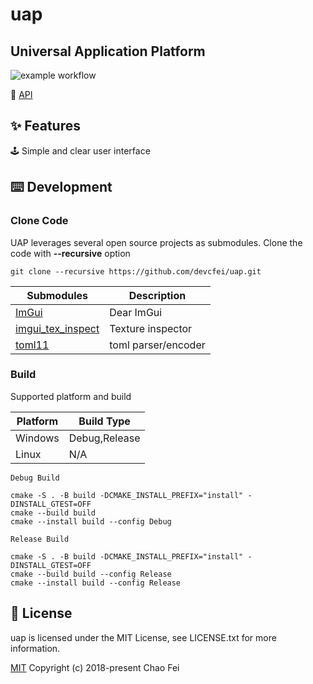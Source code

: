 # uap

## Universal Application Platform
![example workflow](https://github.com/devcfei/uap/actions/workflows/Windows.yml/badge.svg)


📖 [API](doc/api.md)

## ✨ Features
🕹 Simple and clear user interface



## ⌨️ Development


### Clone Code
UAP leverages several open source projects as submodules. Clone the code with **--recursive** option
```
git clone --recursive https://github.com/devcfei/uap.git
```

Submodules | Description
---|---
[ImGui](https://github.com/ocornut/imgui) | Dear ImGui                         
[imgui_tex_inspect](https://github.com/andyborrell/imgui_tex_inspect) | Texture inspector
[toml11](https://github.com/ToruNiina/toml11) | toml parser/encoder


### Build
Supported platform and build

Platform | Build Type
----|----
Windows| Debug,Release 
Linux| N/A


`Debug Build`
```
cmake -S . -B build -DCMAKE_INSTALL_PREFIX="install" -DINSTALL_GTEST=OFF
cmake --build build
cmake --install build --config Debug
```

`Release Build`
```
cmake -S . -B build -DCMAKE_INSTALL_PREFIX="install" -DINSTALL_GTEST=OFF
cmake --build build --config Release
cmake --install build --config Release
```





## 📜 License
uap is licensed under the MIT License, see LICENSE.txt for more information.


[MIT](https://opensource.org/licenses/MIT) Copyright (c) 2018-present Chao Fei